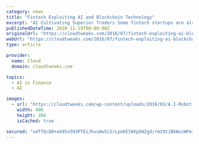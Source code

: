 ```yaml
---
category: news
title: "Fintech Exploiting AI and Blockchain Technology"
excerpt: "AI Cultivating Superior Traders Some fintech startups are already encouraging the use of AI in the retail sector, and it’s suggested that combining such technology with hands-on experience will produce ‘enhanced traders.’ As financial institutions ..."
publishedDateTime: 2020-11-19T00:00:00Z
originalUrl: "https://cloudtweaks.com/2016/07/fintech-exploiting-ai-blockchain-technology/"
webUrl: "https://cloudtweaks.com/2016/07/fintech-exploiting-ai-blockchain-technology/"
type: article

provider:
  name: Cloud
  domain: cloudtweaks.com

topics:
  - AI in Finance
  - AI

images:
  - url: "https://cloudtweaks.com/wp-content/uploads/2016/01/A.I-Robot-Brain-1-e1452530668694.jpg"
    width: 400
    height: 266
    isCached: true

secured: "x4TfQcQ0+ak95x593PTEiJhvuHw5i5rLpoKEIWXpEWZgd/rmIOtJBkWusWPe3ufNMRLKAvAzwg6sACZ/j5PM8jcgB2w3gCSejUCzzYnKPyEBv3YmD2xsN4KSKk+3x2wN6n0PwwXmBmvWTDbSw/JZPfj1fDbexqvN48Lo79zy/RYA91/BmfDsvxgHML+j0NBunfOcVDPv+y7pmwuKM9tfG8XnWd/6Rm6hxua9wZniDCQ4eqjFfJw9Gp/GGNVEz3y3suRPrVr2yQkCamtKpbrWT1wNJ2Eo1V1czN9QloLeSkGhK/rfs9TFV6/jIJTalqIAS5Drr8n1cWTNq5COVvks4wGDpjPwJrhSXygEBfOT3TA=;nG6He24YV8H3RaqmNSukzg=="
---
```


